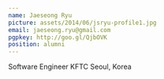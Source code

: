 ```yaml
---
name: Jaeseong Ryu
picture: assets/2014/06/jsryu-profile1.jpg
email: jaeseong.ryu@gmail.com
pgpkey: http://goo.gl/QjbOVK
position: alumni
---
```

Software Engineer
KFTC
Seoul, Korea
